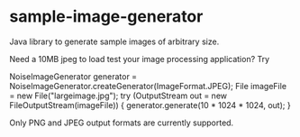 # sample-image-generator

Java library to generate sample images of arbitrary size.

Need a 10MB jpeg to load test your image processing application? Try

   NoiseImageGenerator generator = NoiseImageGenerator.createGenerator(ImageFormat.JPEG);
   File imageFile = new File("largeimage.jpg");
   try (OutputStream out = new FileOutputStream(imageFile)) {
       generator.generate(10 * 1024 * 1024, out);
   }

Only PNG and JPEG output formats are currently supported.
